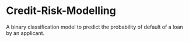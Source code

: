 # Credit-Risk-Modelling
A binary classification model to predict the probability of default of a loan by an applicant.
